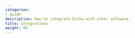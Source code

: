 ```yaml
---
categories:
- guide
description: How to integrate Etcha with other software.
title: Integrations
weight: 80
---
```

